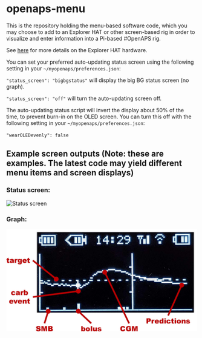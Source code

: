 # openaps-menu

This is the repository holding the menu-based software code, which you may choose to add to an Explorer HAT or other screen-based rig in order to visualize and enter information into a Pi-based #OpenAPS rig.

See [here](https://github.com/EnhancedRadioDevices/Explorer-HAT) for more details on the Explorer HAT hardware.

You can set your preferred auto-updating status screen using the following setting in your `~/myopenaps/preferences.json`:

`"status_screen": "bigbgstatus"` will display the big BG status screen (no graph).

`"status_screen": "off"` will turn the auto-updating screen off.


The auto-updating status script will invert the display about 50% of the time, to prevent burn-in on the OLED screen. You can turn this off with the following setting in your `~/myopenaps/preferences.json`:

`"wearOLEDevenly": false`


## Example screen outputs (Note: these are examples. The latest code may yield different menu items and screen displays)

### Status screen:

![Status screen](https://github.com/openaps/openaps-menu/blob/master/images/status.JPG)

### Graph:

![Graph visual on screen](https://github.com/openaps/openaps-menu/blob/master/images/graph.JPG)





